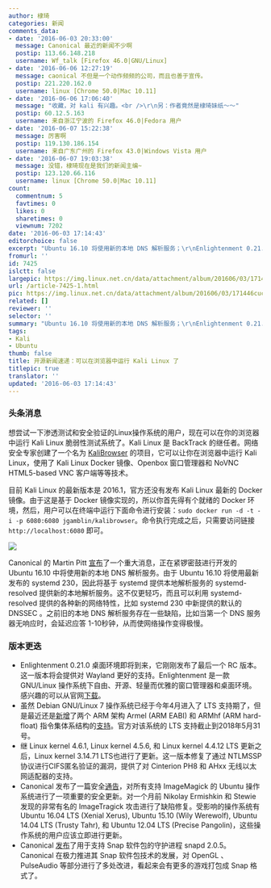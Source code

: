 ```yaml
---
author: 棣琦
categories: 新闻
comments_data:
- date: '2016-06-03 20:33:00'
  message: Canonical 最近的新闻不少啊
  postip: 113.66.148.218
  username: Wf_talk [Firefox 46.0|GNU/Linux]
- date: '2016-06-06 12:27:19'
  message: caonical 不但是一个动作频频的公司，而且也善于宣传。
  postip: 221.220.162.0
  username: linux [Chrome 50.0|Mac 10.11]
- date: '2016-06-06 17:06:40'
  message: "收藏，对 kali 有兴趣。<br />\r\n另：作者竟然是棣琦妹纸～～"
  postip: 60.12.5.163
  username: 来自浙江宁波的 Firefox 46.0|Fedora 用户
- date: '2016-06-07 15:22:38'
  message: 厉害啊
  postip: 119.130.186.154
  username: 来自广东广州的 Firefox 43.0|Windows Vista 用户
- date: '2016-06-07 19:03:38'
  message: 没错，棣琦现在是我们的新闻主编~
  postip: 123.120.66.116
  username: linux [Chrome 50.0|Mac 10.11]
count:
  commentnum: 5
  favtimes: 0
  likes: 0
  sharetimes: 0
  viewnum: 7202
date: '2016-06-03 17:14:43'
editorchoice: false
excerpt: "Ubuntu 16.10 将使用新的本地 DNS 解析服务；\r\nEnlightenment 0.21.0 桌面环境即将到来。"
fromurl: ''
id: 7425
islctt: false
largepic: https://img.linux.net.cn/data/attachment/album/201606/03/171446cucamdzc2s25qdim.jpg
url: /article-7425-1.html
pic: https://img.linux.net.cn/data/attachment/album/201606/03/171446cucamdzc2s25qdim.jpg.thumb.jpg
related: []
reviewer: ''
selector: ''
summary: "Ubuntu 16.10 将使用新的本地 DNS 解析服务；\r\nEnlightenment 0.21.0 桌面环境即将到来。"
tags:
- Kali
- Ubuntu
thumb: false
title: 开源新闻速递：可以在浏览器中运行 Kali Linux 了
titlepic: true
translator: ''
updated: '2016-06-03 17:14:43'
---
```


### 头条消息


想尝试一下渗透测试和安全验证的Linux操作系统的用户，现在可以在你的浏览器中运行 Kali Linux 脆弱性测试系统了。Kali Linux 是 BackTrack 的继任者。网络安全专家创建了一个名为 [KaliBrowser](http://jerrygamblin.com/2016/05/31/kalibrowser/) 的项目，它可以让你在浏览器中运行 Kali Linux，使用了 Kali Linux Docker 镜像、Openbox 窗口管理器和 NoVNC HTML5-based VNC 客户端等等技术。


目前 Kali Linux 的最新版本是 2016.1，官方还没有发布 Kali Linux 最新的 Docker 镜像。由于这是基于 Docker 镜像实现的，所以你首先得有个就绪的 Docker 环境，然后，用户可以在终端中运行下面命令进行安装：`sudo docker run -d -t -i -p 6080:6080 jgamblin/kalibrowser`。命令执行完成之后，只需要访问链接 `http://localhost:6080` 即可。


![](https://img.linux.net.cn/data/attachment/album/201606/03/171446cucamdzc2s25qdim.jpg)


Canonical 的 Martin Pitt [宣布](https://lists.ubuntu.com/archives/ubuntu-devel/2016-May/039350.html)了一个重大消息，正在紧锣密鼓进行开发的 Ubuntu 16.10 中将使用新的本地 DNS 解析服务。由于 Ubuntu 16.10 将使用最新发布的 systemd 230，因此将基于 systemd 提供本地解析服务的 systemd-resolved 提供新的本地解析服务。这不仅更轻巧，而且可以利用 systemd-resolved 提供的各种新的网络特性，比如 systemd 230 中新提供的默认的 DNSSEC 。之前旧的本地 DNS 解析服务存在一些缺陷，比如当第一个 DNS 服务器无响应时，会延迟应答 1-10秒钟，从而使网络操作变得极慢。


### 版本更迭


* Enlightenment 0.21.0 桌面环境即将到来，它刚刚发布了最后一个 RC 版本。这一版本将会提供对 Wayland 更好的支持。Enlightenment 是一款 GNU/Linux 操作系统下自由、开源、轻量而优雅的窗口管理器和桌面环境。感兴趣的可以从官网[下载](https://www.enlightenment.org/news/e21_rc_release)。
* 虽然 Debian GNU/Linux 7 操作系统已经于今年4月进入了 LTS 支持期了，但是最近还是[新增](https://bits.debian.org/2016/06/wheezy-now-supporting-armel-and-armhf.html)了两个 ARM 架构 Armel (ARM EABI) 和 ARMhf (ARM hard-float) 指令集体系结构的[支持](https://bits.debian.org/2016/06/wheezy-now-supporting-armel-and-armhf.html)。官方对该系统的 LTS 支持截止到2018年5月31号。
* 继 Linux kernel 4.6.1, Linux kernel 4.5.6, 和 Linux kernel 4.4.12 LTS 更新之后，Linux kernel 3.14.71 LTS也进行了更新。这一版本修复了通过 NTLMSSP 协议进行CIFS匿名验证的漏洞，提供了对 Cinterion PH8 和 AHxx 无线以太网适配器的支持。
* Canonical 发布了一篇安全[通告](http://www.ubuntu.com/usn/usn-2990-1/)，对所有支持 ImageMagick 的 Ubuntu 操作系统进行了一项重要的安全更新。对一个月前 Nikolay Ermishkin 和 Stewie 发现的非常有名的 ImageTragick 攻击进行了缺陷修复。受影响的操作系统有 Ubuntu 16.04 LTS (Xenial Xerus), Ubuntu 15.10 (Wily Werewolf), Ubuntu 14.04 LTS (Trusty Tahr), 和 Ubuntu 12.04 LTS (Precise Pangolin)，这些操作系统的用户应该立即进行更新。
* Canonical [发布](http://www.zygoon.pl/2016/05/snapd-205-released-new-release-cadence.html)了用于支持 Snap 软件包的守护进程 snapd 2.0.5。Canonical 在极力推进其 Snap 软件包技术的发展，对 OpenGL 、PulseAudio 等部分进行了多处改进，看起来会有更多的游戏打包成 Snap 格式了。